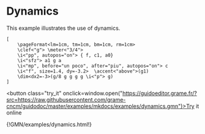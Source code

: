 
# Dynamics 

This example illustrates the use of dynamics.

~~~~~~
[
	\pageFormat<lm=1cm, tm=1cm, bm=1cm, rm=1cm>
	\clef<"g"> \meter<"3/4">
	\i<"pp", autopos="on"> { f, c1, a0} 
	\i<"sfz"> a1 g a
	\i<"mp", before="un poco", after="piu", autopos="on"> c
	\i<"f", size=1.4, dy=-3.2>  \accent<"above">(g1) 
	\dim<dx2=-3>(g/8 g g g g \i<"p"> g)
]
~~~~~~


<button class="try_it" onclick=window.open("https://guidoeditor.grame.fr/?src=https://raw.githubusercontent.com/grame-cncm/guidodoc/master/examples/mkdocs/examples/dynamics.gmn")>Try it online</button>

{!GMN/examples/dynamics.html!}


